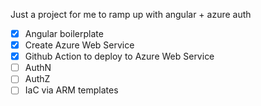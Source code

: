 Just a project for me to ramp up with angular + azure auth

- [x] Angular boilerplate
- [x] Create Azure Web Service
- [x] Github Action to deploy to Azure Web Service
- [ ] AuthN
- [ ] AuthZ
- [ ] IaC via ARM templates
